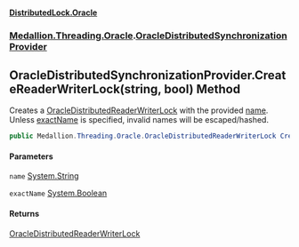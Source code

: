 #### [DistributedLock.Oracle](README.md 'README')
### [Medallion.Threading.Oracle](Medallion.Threading.Oracle.md 'Medallion.Threading.Oracle').[OracleDistributedSynchronizationProvider](OracleDistributedSynchronizationProvider.md 'Medallion.Threading.Oracle.OracleDistributedSynchronizationProvider')

## OracleDistributedSynchronizationProvider.CreateReaderWriterLock(string, bool) Method

Creates a [OracleDistributedReaderWriterLock](OracleDistributedReaderWriterLock.md 'Medallion.Threading.Oracle.OracleDistributedReaderWriterLock') with the provided [name](OracleDistributedSynchronizationProvider.CreateReaderWriterLock.c5P1XG9aduRCEZMRz2ynkQ.md#Medallion.Threading.Oracle.OracleDistributedSynchronizationProvider.CreateReaderWriterLock(string,bool).name 'Medallion.Threading.Oracle.OracleDistributedSynchronizationProvider.CreateReaderWriterLock(string, bool).name'). Unless [exactName](OracleDistributedSynchronizationProvider.CreateReaderWriterLock.c5P1XG9aduRCEZMRz2ynkQ.md#Medallion.Threading.Oracle.OracleDistributedSynchronizationProvider.CreateReaderWriterLock(string,bool).exactName 'Medallion.Threading.Oracle.OracleDistributedSynchronizationProvider.CreateReaderWriterLock(string, bool).exactName') 
is specified, invalid names will be escaped/hashed.

```csharp
public Medallion.Threading.Oracle.OracleDistributedReaderWriterLock CreateReaderWriterLock(string name, bool exactName=false);
```
#### Parameters

<a name='Medallion.Threading.Oracle.OracleDistributedSynchronizationProvider.CreateReaderWriterLock(string,bool).name'></a>

`name` [System.String](https://docs.microsoft.com/en-us/dotnet/api/System.String 'System.String')

<a name='Medallion.Threading.Oracle.OracleDistributedSynchronizationProvider.CreateReaderWriterLock(string,bool).exactName'></a>

`exactName` [System.Boolean](https://docs.microsoft.com/en-us/dotnet/api/System.Boolean 'System.Boolean')

#### Returns
[OracleDistributedReaderWriterLock](OracleDistributedReaderWriterLock.md 'Medallion.Threading.Oracle.OracleDistributedReaderWriterLock')